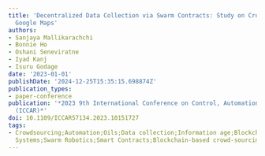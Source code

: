 ```yaml
---
title: 'Decentralized Data Collection via Swarm Contracts: Study on Crowd-Sourced
  Google Maps'
authors:
- Sanjaya Mallikarachchi
- Bonnie Ho
- Oshani Seneviratne
- Iyad Kanj
- Isuru Godage
date: '2023-01-01'
publishDate: '2024-12-25T15:35:15.698874Z'
publication_types:
- paper-conference
publication: '*2023 9th International Conference on Control, Automation and Robotics
  (ICCAR)*'
doi: 10.1109/ICCAR57134.2023.10151727
tags:
- Crowdsourcing;Automation;Oils;Data collection;Information age;Blockchains;Task analysis;Cyber-Physical
  Systems;Swarm Robotics;Smart Contracts;Blockchain-based crowd-sourcing
---
```

